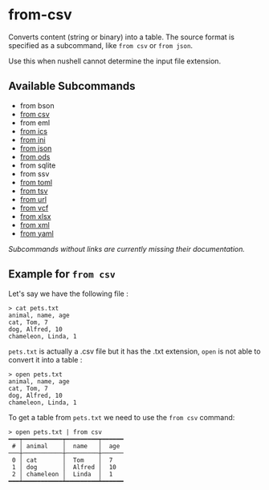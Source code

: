 # from-csv

Converts content (string or binary) into a table. The source format is specified as a subcommand, like `from csv` or `from json`.

Use this when nushell cannot determine the input file extension.

## Available Subcommands

* from bson
* [from csv](from-csv.md)
* from eml
* [from ics](from-ics.md)
* [from ini](from-ini.md)
* [from json](from-json.md)
* [from ods](from-ods.md)
* from sqlite
* from ssv
* [from toml](from-toml.md)
* [from tsv](from-tsv.md)
* [from url](from-url.md)
* [from vcf](from-vcf.md)
* [from xlsx](from-xlsx.md)
* [from xml](from-xml.md)
* [from yaml](from-yaml.md)

*Subcommands without links are currently missing their documentation.*

## Example for `from csv`

Let's say we have the following file :

```shell
> cat pets.txt
animal, name, age
cat, Tom, 7
dog, Alfred, 10
chameleon, Linda, 1
```

`pets.txt` is actually a .csv file but it has the .txt extension, `open` is not able to convert it into a table :

```shell
> open pets.txt
animal, name, age
cat, Tom, 7
dog, Alfred, 10
chameleon, Linda, 1
```

To get a table from `pets.txt` we need to use the `from csv` command:

```shell
> open pets.txt | from csv
━━━┯━━━━━━━━━━━┯━━━━━━━━━┯━━━━━━
 # │ animal    │  name   │  age
───┼───────────┼─────────┼──────
 0 │ cat       │  Tom    │  7
 1 │ dog       │  Alfred │  10
 2 │ chameleon │  Linda  │  1
━━━┷━━━━━━━━━━━┷━━━━━━━━━┷━━━━━━
```
